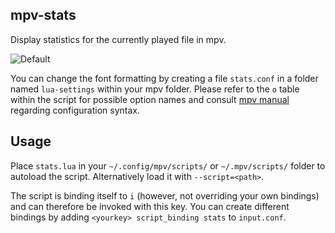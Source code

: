 mpv-stats
---------
Display statistics for the currently played file in mpv.

![Default](https://cloud.githubusercontent.com/assets/540920/7099840/94fa385c-e001-11e4-9f35-14aee8d74514.png)

You can change the font formatting by creating a file `stats.conf` in a folder
named `lua-settings` within your mpv folder.
Please refer to the `o` table within the script for possible option names and 
consult [mpv manual](http://mpv.io/manual/master/#config-syntax) regarding 
configuration syntax.

Usage
-----
Place `stats.lua` in your `~/.config/mpv/scripts/` or `~/.mpv/scripts/` folder
to autoload the script.
Alternatively load it with `--script=<path>`.

The script is binding itself to `i` (however, not overriding your own bindings)
and can therefore be invoked with this key.
You can create different bindings by adding `<yourkey> script_binding stats` to
`input.conf`.
